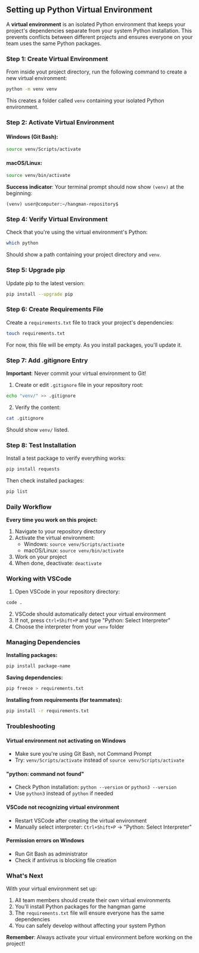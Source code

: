 ## Setting up Python Virtual Environment

A **virtual environment** is an isolated Python environment that keeps your project's dependencies separate from your system Python installation. This prevents conflicts between different projects and ensures everyone on your team uses the same Python packages.

### Step 1: Create Virtual Environment

From inside yout project directory, run the following command to create a new virtual environment:

```bash
python -m venv venv
```

This creates a folder called `venv` containing your isolated Python environment.

### Step 2: Activate Virtual Environment

#### Windows (Git Bash):
```bash
source venv/Scripts/activate
```

#### macOS/Linux:
```bash
source venv/bin/activate
```

**Success indicator**: Your terminal prompt should now show `(venv)` at the beginning:
```
(venv) user@computer:~/hangman-repository$
```

### Step 4: Verify Virtual Environment

Check that you're using the virtual environment's Python:

```bash
which python
```

Should show a path containing your project directory and `venv`.

### Step 5: Upgrade pip

Update pip to the latest version:

```bash
pip install --upgrade pip
```

### Step 6: Create Requirements File

Create a `requirements.txt` file to track your project's dependencies:

```bash
touch requirements.txt
```

For now, this file will be empty. As you install packages, you'll update it.

### Step 7: Add .gitignore Entry

**Important**: Never commit your virtual environment to Git! 

1. Create or edit `.gitignore` file in your repository root:

```bash
echo "venv/" >> .gitignore
```

2. Verify the content:

```bash
cat .gitignore
```

Should show `venv/` listed.

### Step 8: Test Installation

Install a test package to verify everything works:

```bash
pip install requests
```

Then check installed packages:

```bash
pip list
```

### Daily Workflow

**Every time you work on this project:**

1. Navigate to your repository directory
2. Activate the virtual environment:
   - Windows: `source venv/Scripts/activate`
   - macOS/Linux: `source venv/bin/activate`
3. Work on your project
4. When done, deactivate: `deactivate`

### Working with VSCode

1. Open VSCode in your repository directory:

```bash
code .
```

2. VSCode should automatically detect your virtual environment
3. If not, press `Ctrl+Shift+P` and type "Python: Select Interpreter"
4. Choose the interpreter from your `venv` folder

### Managing Dependencies

**Installing packages:**
```bash
pip install package-name
```

**Saving dependencies:**
```bash
pip freeze > requirements.txt
```

**Installing from requirements (for teammates):**
```bash
pip install -r requirements.txt
```

### Troubleshooting

#### Virtual environment not activating on Windows
- Make sure you're using Git Bash, not Command Prompt
- Try: `venv/Scripts/activate` instead of `source venv/Scripts/activate`

#### "python: command not found"
- Check Python installation: `python --version` or `python3 --version`
- Use `python3` instead of `python` if needed

#### VSCode not recognizing virtual environment
- Restart VSCode after creating the virtual environment
- Manually select interpreter: `Ctrl+Shift+P` → "Python: Select Interpreter"

#### Permission errors on Windows
- Run Git Bash as administrator
- Check if antivirus is blocking file creation

### What's Next

With your virtual environment set up:
1. All team members should create their own virtual environments
2. You'll install Python packages for the hangman game
3. The `requirements.txt` file will ensure everyone has the same dependencies
4. You can safely develop without affecting your system Python

**Remember**: Always activate your virtual environment before working on the project!